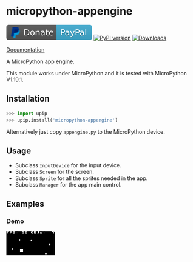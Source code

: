 # micropython-appengine

[![PayPal Donate][paypal_img]][paypal_link]
[![PyPI version][pypi_img]][pypi_link]
[![Downloads][downloads_img]][downloads_link]

  [paypal_img]: https://github.com/jacklinquan/images/blob/master/paypal_donate_badge.svg
  [paypal_link]: https://www.paypal.me/jacklinquan
  [pypi_img]: https://badge.fury.io/py/micropython-appengine.svg
  [pypi_link]: https://badge.fury.io/py/micropython-appengine
  [downloads_img]: https://pepy.tech/badge/micropython-appengine
  [downloads_link]: https://pepy.tech/project/micropython-appengine

[Documentation](https://jacklinquan.github.io/micropython-appengine)

A MicroPython app engine.

This module works under MicroPython and it is tested with MicroPython V1.19.1.

## Installation

```python
>>> import upip
>>> upip.install('micropython-appengine')
```

Alternatively just copy `appengine.py` to the MicroPython device.

## Usage

- Subclass `InputDevice` for the input device.
- Subclass `Screen` for the screen.
- Subclass `Sprite` for all the sprites needed in the app.
- Subclass `Manager` for the app main control.

## Examples

### Demo

![demo screenshot](examples/demo/demo_screenshot.bmp)

